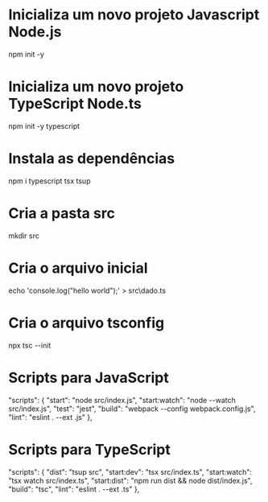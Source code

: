 # Inicializa um novo projeto Javascript Node.js

npm init -y

# Inicializa um novo projeto TypeScript Node.ts

npm init -y typescript

# Instala as dependências

npm i typescript tsx tsup

# Cria a pasta src

mkdir src

# Cria o arquivo inicial

echo 'console.log("hello world");' > src\dado.ts

# Cria o arquivo tsconfig

npx tsc --init

# Scripts para JavaScript

"scripts": {
"start": "node src/index.js",
"start:watch": "node --watch src/index.js",
"test": "jest",
"build": "webpack --config webpack.config.js",
"lint": "eslint . --ext .js"
},

# Scripts para TypeScript

"scripts": {
"dist": "tsup src",
"start:dev": "tsx src/index.ts",
"start:watch": "tsx watch src/index.ts",
"start:dist": "npm run dist && node dist/index.js",
"build": "tsc",
"lint": "eslint . --ext .ts"
},
